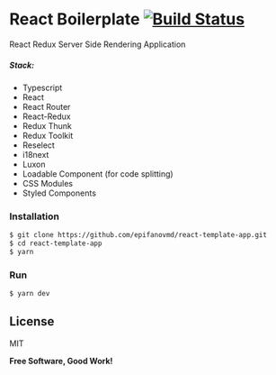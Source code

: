 # React Boilerplate [![Build Status](https://travis-ci.org/epifanovmd/react-template-app.svg?branch=master)](https://travis-ci.org/joemccann/dillinger)

React Redux Server Side Rendering Application

##### Stack:
  - Typescript
  - React
  - React Router
  - React-Redux
  - Redux Thunk
  - Redux Toolkit
  - Reselect
  - i18next
  - Luxon
  - Loadable Component (for code splitting)
  - CSS Modules
  - Styled Components

### Installation
```sh
$ git clone https://github.com/epifanovmd/react-template-app.git
$ cd react-template-app
$ yarn
```

### Run
```sh
$ yarn dev
```

License
----

MIT

**Free Software, Good Work!**
